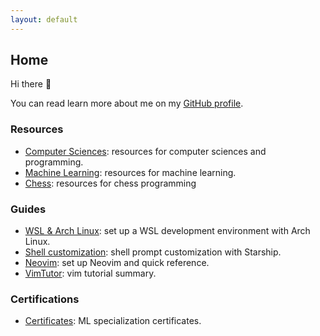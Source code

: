 ```yaml
---
layout: default
---
```


## Home

Hi there 👋

You can read learn more about me on my [GitHub profile](https://github.com/rmarquis).

### Resources

* [Computer Sciences](./cs): resources for computer sciences and programming.
* [Machine Learning](./ml): resources for machine learning.
* [Chess](./ch): resources for chess programming

### Guides

* [WSL & Arch Linux](./wsl): set up a WSL development environment with Arch Linux.
* [Shell customization](/sh): shell prompt customization with Starship.
* [Neovim](/nv): set up Neovim and quick reference.
* [VimTutor](/vi): vim tutorial summary.

### Certifications

* [Certificates](./ct): ML specialization certificates.
